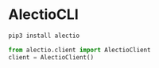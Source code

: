 # AlectioCLI

```python
pip3 install alectio
```

```python
from alectio.client import AlectioClient
client = AlectioClient()
```

